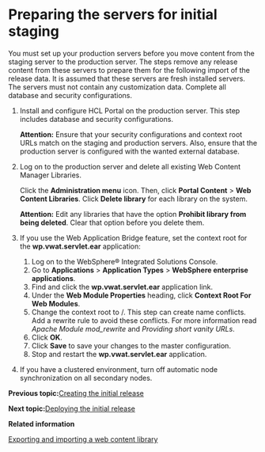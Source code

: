 # Preparing the servers for initial staging

You must set up your production servers before you move content from the staging server to the production server. The steps remove any release content from these servers to prepare them for the following import of the release data. It is assumed that these servers are fresh installed servers. The servers must not contain any customization data. Complete all database and security configurations.

1.  Install and configure HCL Portal on the production server. This step includes database and security configurations.

    **Attention:** Ensure that your security configurations and context root URLs match on the staging and production servers. Also, ensure that the production server is configured with the wanted external database.

2.  Log on to the production server and delete all existing Web Content Manager Libraries.

    Click the **Administration menu** icon. Then, click **Portal Content** \> **Web Content Libraries**. Click **Delete library** for each library on the system.

    **Attention:** Edit any libraries that have the option **Prohibit library from being deleted**. Clear that option before you delete them.

3.  If you use the Web Application Bridge feature, set the context root for the **wp.vwat.servlet.ear** application:

    1.  Log on to the WebSphere® Integrated Solutions Console.
    2.  Go to **Applications** \> **Application Types** \> **WebSphere enterprise applications**.
    3.  Find and click the **wp.vwat.servlet.ear** application link.
    4.  Under the **Web Module Properties** heading, click **Context Root For Web Modules**.
    5.  Change the context root to /. This step can create name conflicts. Add a rewrite rule to avoid these conflicts. For more information read *Apache Module mod\_rewrite* and *Providing short vanity URLs*.
    6.  Click **OK**.
    7.  Click **Save** to save your changes to the master configuration.
    8.  Stop and restart the **wp.vwat.servlet.ear** application.
4.  If you have a clustered environment, turn off automatic node synchronization on all secondary nodes.



**Previous topic:**[Creating the initial release](../deploy/dep_cir.md)

**Next topic:**[Deploying the initial release](../deploy/dep_deploy.md)

**Related information**  


[Exporting and importing a web content library](../wcm/wcm_config_wcmlibrary_export.md)

